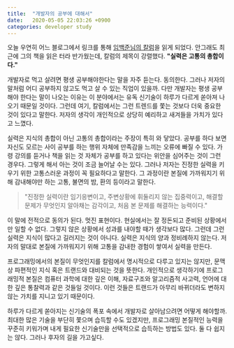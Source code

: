 ```yaml
---
title:  "개발자의 공부에 대해서"
date:   2020-05-05 22:03:26 +0900
categories: developer study
---
```

오늘 우연히 어느 블로그에서 링크를 통해 [임백준님의 칼럼](https://zdnet.co.kr/view/?no=20170616090644)을 읽게 되었다. 안그래도 최근에 그의 책을 읽은 터라 반가웠는데, 칼럼의 제목이 강렬했다. 
**"실력은 고통의 총합이다."**

개발자로 먹고 살려면 평생 공부해야한다는 말을 자주 듣는다. 동의한다. 그러나 저자의 말처럼 어디 공부하지 않고도 먹고 살 수 있는 직업이 있을까. 다만 개발자는 평생 공부해야 한다는 말이 나오는 이유는 이 분야에서는 유독 신기술이 하루가 다르게 쏟아져 나오기 때문일 것이다. 그런데 여기, 칼럼에서는 그런 트렌드를 쫓는 것보다 더욱 중요한 것이 있다고 말한다. 저자의 생각이 개인적으로 상당히 예리하고 새겨들을 가치가 있다고 느꼈다.

실력은 지식의 총합이 아닌 고통의 총합이라는 주장이 특히 와 닿았다. 공부를 하다 보면 자신도 모르는 사이 공부를 하는 행위 자체에 만족감을 느끼는 오류에 빠질 수 있다. 가령 강의를 듣거나 책을 읽는 것 자체가 공부를 하고 있다는 위안을 심어주는 것이 그런 경우다. 그렇게 해서 아는 것이 조금 늘어날 수는 있다. 그러나 저자는 진정한 실력을 키우기 위한 고통스러운 과정이 꼭 필요하다고 말한다. 그 과정이란 본질에 가까워지기 위해 감내해야만 하는 고통, 불면의 밤, 환의 등이라고 말한다.

> "진정한 실력이란 임기응변이고, 주변상황에 휘둘리지 않는 집중력이고, 해결할 문제가 무엇인지 알아채는 감각이고, 처음 본 문제를 해결하는 능력이다."

이 말에 전적으로 동의가 된다. 멋진 표현이다. 현실에서는 잘 정돈되고 준비된 상황에서만 일할 수 없다. 그렇지 않은 상황에서 성과를 내야할 때가 생각보다 많다. 그런데 그런 실력은 지식이 많다고 길러지는 것이 아니다. 실력은 지식의 양과 정비례하지 않는다. 저자의 말대로 본질에 가까워지기 위해 고통을 감내한 경험이 쌓여서 실력을 만든다.

프로그래밍에서의 본질이 무엇인지를 칼럼에서 명시적으로 다루고 있지는 않지만, 문맥상 파편적인 지식 혹은 트랜드와 대비되는 것을 뜻한다. 개인적으로 생각하기에 프로그래밍적 본질은 컴퓨터 과학에 대한 깊은 이해, 자료구조와 알고리즘적 사고력, 언어에 대한 깊은 통찰력과 같은 것들일 것이다. 이런 것들은 트랜드가 아무리 바뀌더라도 변하지 않는 가치를 지니고 있기 때문이다.

하루가 다르게 쏟아지는 신기술의 폭포 속에서 개발자로 살아남으려면 어떻게 해야할까. 최대한 많은 기술을 부단히 쫓으며 습득할 수도 있겠지만, 프로그래밍 본질적인 능력을 꾸준히 키워가며 내게 필요한 신기술만을 선택적으로 습득하는 방법도 있다. 둘 다 쉽지는 않다. 그러나 후자의 길을 가고싶다. 